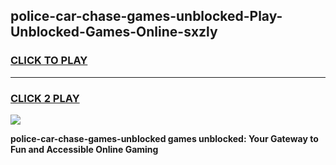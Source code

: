 
## police-car-chase-games-unblocked-Play-Unblocked-Games-Online-sxzly
<h3>
<a href="https://premium76.site?title=police-car-chase-games-unblocked&ref=25A">CLICK TO PLAY</a></h3>
<hr>

<h3>
<a href="https://premium76.site?title=police-car-chase-games-unblocked&ref=25A">CLICK 2 PLAY</a>
  
</h3>

<a href="https://premium76.site?title=police-car-chase-games-unblocked&ref=25A"><img src="https://clearcache.store/games.png"></a>


**police-car-chase-games-unblocked games unblocked: Your Gateway to Fun and Accessible Online Gaming**
